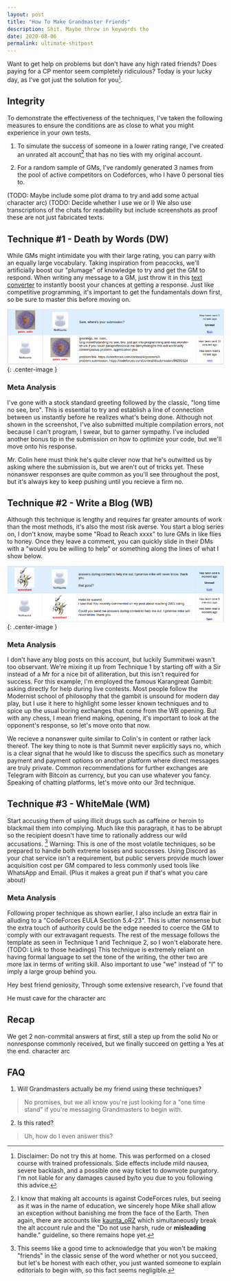 ```yaml
---
layout: post
title: "How To Make Grandmaster Friends"
description: Shit. Maybe throw in keywords tho
date: 2020-08-06
permalink: ultimate-shitpost
---
```



Want to get help on problems but don't have any high rated friends? Does paying
for a CP mentor seem completely ridiculous? Today is your lucky day, as I've
got just the solution for you[^1].
 
## Integrity

To demonstrate the effectiveness of the techniques, I've taken the following
measures to ensure the conditions are as close to what you might experience in
your own tests.

1. To simulate the success of someone in a lower rating range, I've created an
   unrated alt account[^2] that has no ties with my original account. 

2. For a random sample of GMs, I've randomly generated 3 names from the pool of
   active competitors on Codeforces, who I have 0 personal ties to. 

(TODO: Maybe include some plot drama to try and add some actual character arc)
(TODO: Decide whether I use we or I) We also use transcriptions of the chats for
readability but include screenshots as proof these are not just fabricated
texts.

## Technique #1 - Death by Words (DW)

While GMs might intimidate you with their large rating, you can parry with an
equally large vocabulary. Taking inspiration from peacocks, we'll artificially
boost our "plumage" of knowledge to try and get the GM to respond. When writing
any message to a GM, just throw it in this [text
converter](https://honk.moe/tools/verysmart.html) to instantly boost your
chances at getting a response. Just like competitive programming, it's important
to get the fundamentals down first, so be sure to master this before moving on.

![Sorry Colin](/assets/sorrycolin.png){: .center-image }

### Meta Analysis

I've gone with a stock standard greeting followed by the classic, "long time no
see, bro". This is essential to try and establish a line of connection between
us instantly before he realizes what's being done. Although not shown in the
screenshot, I've also submitted multiple compilation errors, not because I can't
program, I swear, but to garner sympathy. I've included another bonus tip in the
submission on how to optimize your code, but  we'll move onto his response.

Mr. Colin here must think he's quite clever now that he's outwitted us by asking
where the submission is, but we aren't out of tricks yet. These nonanswer
responses are quite common as you'll see throughout the post, but it's always
key to keep pushing until you recieve a firm no.

## Technique #2 - Write a Blog (WB)

Although this technique is lengthy and requires far greater amounts of work than
the most methods, it's also the most risk averse. You start a blog series on, I
don't know, maybe some "Road to Reach xxxx" to lure GMs in like flies to honey.
Once they leave a comment, you can quickly slide in their DMs with a "would you
be willing to help" or something along the lines of what I show below. 

![Sorry Summit](/assets/sorrysummit.png){: .center-image }

### Meta Analysis

I don't have any blog posts on this account, but luckily Summitwei wasn't too
observant. We're mixing it up from Technique 1 by starting off with a Sir
instead of a Mr for a nice bit of alliteration, but this isn't required for
success. For this example, I'm employed the famous Karangreat Gambit: asking
directly for help during live contests. Most people follow the Modernist school
of philosophy that the gambit is unsound for modern day play, but I use it here
to highlight some lesser known techniques and to spice up the usual boring
exchanges that come from the WB opening. But with any chess, I mean friend
making, opening, it's important to look at the opponent's response, so let's
move onto that now.

We recieve a nonanswer quite similar to Colin's in content or rather lack
thereof.  The key thing to note is that Summit never explicitly says no, which
is a clear signal that he would like to discuss the specifics such as monetary
payment and payment options on another platform where direct messages are truly
private. Common recommendations for further exchanges are Telegram with Bitcoin
as currency, but you can use whatever you fancy.  Speaking of chatting
platforms, let's move onto our 3rd technique.

## Technique #3 - WhiteMale (WM)

Start accusing them of using illicit drugs such as caffeine or heroin to
blackmail them into complying. Much like this paragraph, it has to be abrupt so
the recipient doesn't have time to rationally address our wild accusations. [^3]
Warning: This is one of the most volatile techniques, so be prepared to handle
both extreme losses and successes. Using Discord as your chat service isn't a
requirement, but public servers provide much lower acquisition cost per GM
compared to less commonly used tools like WhatsApp and Email. (Plus it makes a
great pun if that's what you care about)

### Meta Analysis

Following proper technique as shown earlier, I also include an extra flair in
alluding to a "CodeForces EULA Section 5.4-23". This is utter nonsense but the
extra touch of authority could be the edge needed to coerce the GM to comply
with our extravagant requests. The rest of the message follows the template as
seen in Technique 1 and Technique 2, so I won't elaborate here. (TODO: Link to
those headings) This technique is extremely reliant on having formal language to
set the tone of the writing, the other two are more lax in terms of writing
skill. Also important to use "we" instead of "I" to imply a large group behind
you.

Hey best friend geniosity,
Through some extensive research, I've found that 

He must cave for the character arc

## Recap

We get 2 non-commital answers at first, still a step up from the solid No or
nonresponse commonly received, but we finally succeed on getting a Yes at the
end. character arc

## FAQ

1. Will Grandmasters actually be my friend using these techniques?
> No promises, but we all know you're just looking for a "one time stand" if
> you're messaging Grandmasters to begin with.

2. Is this rated?
> Uh, how do I even answer this?

[^1]: Disclaimer: Do not try this at home. This was performed on a closed course
  with trained professionals. Side effects include mild nausea, severe backlash,
  and a possible one way ticket to downvote purgatory. I'm not liable for any
  damages caused by/to you due to you following this advice.

[^2]: I know that making alt accounts is against CodeForces rules, but seeing as
  it was in the name of education, we sincerely hope Mike shall allow an
  exception without banishing me from the face of the Earth. Then again, there
  are accounts like [kaunta_oRZ](https://codeforces.com/profile/kaunta_orz)
  which simultaneously break the alt account rule and the "Do not use harsh,
  rude or **misleading** handle." guideline, so there remains hope yet.

[^3]: This seems like a good time to acknowledge that you won't be making
  "friends" in the classic sense of the word whether or not you succeed, but
  let's be honest with each other, you just wanted someone to explain editorials
  to begin with, so this fact seems negligible.



